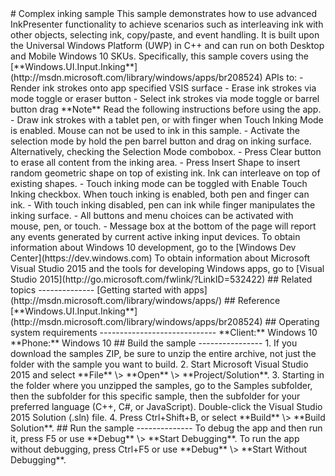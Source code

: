 <!---
  category: CustomUserInteractions
  samplefwlink: http://go.microsoft.com/fwlink/p/?LinkId=620522&clcid=0x409
---!>

# Complex inking sample

This sample demonstrates how to use advanced InkPresenter functionality to achieve scenarios such as interleaving ink with other objects, selecting ink, copy/paste, and event handling.  It is built upon the Universal Windows Platform (UWP) in C++ and can run on both Desktop and Mobile Windows 10 SKUs.

Specifically, this sample covers using the [**Windows.UI.Input.Inking**](http://msdn.microsoft.com/library/windows/apps/br208524) APIs to:
-   Render ink strokes onto app specified VSIS surface
-   Erase ink strokes via mode toggle or eraser button
-   Select ink strokes via mode toggle or barrel button drag

**Note**  Read the following instructions before using the app.

-   Draw ink strokes with a tablet pen, or with finger when Touch Inking Mode is enabled.  Mouse can not be used to ink in this sample.
-   Activate the selection mode by hold the pen barrel button and drag on inking surface.  Alternatively, checking the Selection Mode combobox.
-   Press Clear button to erase all content from the inking area.
-   Press Insert Shape to insert random geometric shape on top of existing ink.  Ink can interleave on top of existing shapes.
-   Touch inking mode can be toggled with Enable Touch Inking checkbox.  When touch inking is enabled, both pen and finger can ink.
-   With touch inking disabled, pen can ink while finger manipulates the inking surface.
-   All buttons and menu choices can be activated with mouse, pen, or touch.
-   Message box at the bottom of the page will report any events generated by current active inking input devices.

To obtain information about Windows 10 development, go to the [Windows Dev Center](https://dev.windows.com)

To obtain information about Microsoft Visual Studio 2015 and the tools for developing Windows apps, go to [Visual Studio 2015](http://go.microsoft.com/fwlink/?LinkID=532422)

## Related topics
--------------

[Getting started with apps](http://msdn.microsoft.com/library/windows/apps/)

## Reference

[**Windows.UI.Input.Inking**](http://msdn.microsoft.com/library/windows/apps/br208524)

## Operating system requirements
-----------------------------

**Client:** Windows 10

**Phone:** Windows 10

## Build the sample
----------------

1. If you download the samples ZIP, be sure to unzip the entire archive, not just the folder with the sample you want to build. 
2. Start Microsoft Visual Studio 2015 and select **File** \> **Open** \> **Project/Solution**.
3. Starting in the folder where you unzipped the samples, go to the Samples subfolder, then the subfolder for this specific sample, then the subfolder for your preferred language (C++, C#, or JavaScript). Double-click the Visual Studio 2015 Solution (.sln) file.
4. Press Ctrl+Shift+B, or select **Build** \> **Build Solution**.

## Run the sample
--------------
To debug the app and then run it, press F5 or use **Debug** \> **Start Debugging**. To run the app without debugging, press Ctrl+F5 or use **Debug** \> **Start Without Debugging**.


